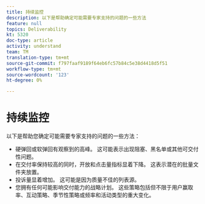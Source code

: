```yaml
---
title: 持续监控
description: 以下是帮助确定可能需要专家支持的问题的一些方法
feature: null
topics: Deliverability
kt: 5320
doc-type: article
activity: understand
team: TM
translation-type: tm+mt
source-git-commit: f797faaf9189f64eb6fc57b84c5e38d4418d5f51
workflow-type: tm+mt
source-wordcount: '123'
ht-degree: 0%

---
```



# 持续监控

以下是帮助您确定可能需要专家支持的问题的一些方法：

* 硬弹回或软弹回有观察到的高峰。 这可能表示出现阻塞、黑名单或其他可交付性问题。
* 在交付率保持较高的同时，开放和点击量指标显着下降。 这表示潜在的批量文件夹放置。
* 投诉量显着增加。 这可能是因为质量不佳的列表源。
* 您拥有任何可能影响交付能力的战略计划。 这些策略包括但不限于用户赢取率、互动策略、季节性策略或频率和活动类型的重大变化。
